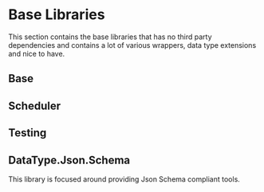 # Base Libraries

This section contains the base libraries that has no third party dependencies and contains a lot of various wrappers, data type extensions and nice to have.

## Base

## Scheduler

## Testing

## DataType.Json.Schema

This library is focused around providing Json Schema compliant tools.

